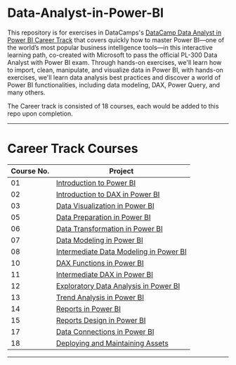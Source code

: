 # Data-Analyst-in-Power-BI


This repository is for exercises in DataCamps's [DataCamp Data Analyst in Power BI Career Track](https://app.datacamp.com/learn/career-tracks/data-analyst-in-power-bi)
that covers quickly how to master Power BI—one of the world’s most popular business intelligence tools—in this interactive learning path, 
co-created with Microsoft to pass the official PL-300 Data Analyst with Power BI exam.
Through hands-on exercises, we'll learn how to import, clean, manipulate, and visualize data in Power BI, with hands-on exercises, we'll learn data analysis 
best practices and discover a world of Power BI functionalities, including data modeling, DAX, Power Query, and many others.

The Career track is consisted of 18 courses, each would be added to this repo upon completion.
___

# Career Track Courses

| Course No.  | Project |
| ---		  | ----    |
| 01		  | [Introduction to Power BI](https://github.com/shrutipitale/Data-Analyst-in-Power-BI/tree/79a97758cc99df0d724081dbe1f932ccb3030911/01-Introduction-to-Power-BI) 				|
| 02 		  | [Introduction to DAX in Power BI](https://github.com/shrutipitale/Data-Analyst-in-Power-BI/tree/ae51e213544b5751d26f65c1f56d6522b84e04e6/02-Introduction-to-DAX-in-Power-BI) 	|
| 03 		  | [Data Visualization in Power BI](https://github.com/shrutipitale/Data-Analyst-in-Power-BI/tree/222ee9a36622cdcc17747c8b3725bf9271382ace/03-Data-Visualization-in-Power-BI)		|
| 05 		  | [Data Preparation in Power BI](https://github.com/shrutipitale/Data-Analyst-in-Power-BI/tree/7ee8c51b42de87640fb31fbda2bc1de836a08e0d/05-Data-Preparation-in-Power-BI) 		|
| 06 		  | [Data Transformation in Power BI](https://github.com/shrutipitale/Data-Analyst-in-Power-BI/tree/e988174b4aa45f9c093e50712812fbc346234035/06-Data-Transformation-in-Power-BI) 																					|
| 07 		  | [Data Modeling in Power BI](https://github.com/shrutipitale/Data-Analyst-in-Power-BI/tree/e988174b4aa45f9c093e50712812fbc346234035/07-Data-Modeling-in-Power-BI) 				|
| 08		  | [Intermediate Data Modeling in Power BI](https://github.com/shrutipitale/Data-Analyst-in-Power-BI/tree/e988174b4aa45f9c093e50712812fbc346234035/07-Data-Modeling-in-Power-BI) 																		|
| 10 		  | [DAX Functions in Power BI](https://github.com/shrutipitale/Data-Analyst-in-Power-BI/tree/e988174b4aa45f9c093e50712812fbc346234035/10-DAX-Functions-in-Power-BI) 																								|
| 11 		  | [Intermediate DAX in Power BI]() 																							|
| 12		  | [Exploratory Data Analysis in Power BI](https://github.com/shrutipitale/Data-Analyst-in-Power-BI/tree/e988174b4aa45f9c093e50712812fbc346234035/12-%20Exploratory%20Data%20Analysis%20in%20Power%20BI) 																		|
| 13		  | [Trend Analysis in Power BI](https://github.com/shrutipitale/Data-Analyst-in-Power-BI/tree/e988174b4aa45f9c093e50712812fbc346234035/13-Trend%20Analysis%20in%20Power%20BI) 																            		|
| 14		  | [Reports in Power BI](https://github.com/shrutipitale/Data-Analyst-in-Power-BI/tree/e988174b4aa45f9c093e50712812fbc346234035/14-Reports%20in%20Power%20BI) 																		|
| 15  	  | [Reports Design in Power BI](https://github.com/shrutipitale/Data-Analyst-in-Power-BI/tree/e988174b4aa45f9c093e50712812fbc346234035/15-report-design-in-power-bi) 																		|
| 17 		  | [Data Connections in Power BI](https://github.com/shrutipitale/Data-Analyst-in-Power-BI/tree/8b2f34bc977626ce6e19c838304e100a96fef04e/17-Data-Connections-in-Power-BI)																							|
| 18 		  | [Deploying and Maintaining Assets](https://github.com/shrutipitale/Data-Analyst-in-Power-BI/tree/8b2f34bc977626ce6e19c838304e100a96fef04e/18-Deploying-and-Maintaining-Assets)																					|
___
